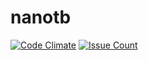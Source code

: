 # nanotb

[![Code Climate](https://codeclimate.com/github/angt/nanotb/badges/gpa.svg)](https://codeclimate.com/github/angt/nanotb)
[![Issue Count](https://codeclimate.com/github/angt/nanotb/badges/issue_count.svg)](https://codeclimate.com/github/angt/nanotb)

